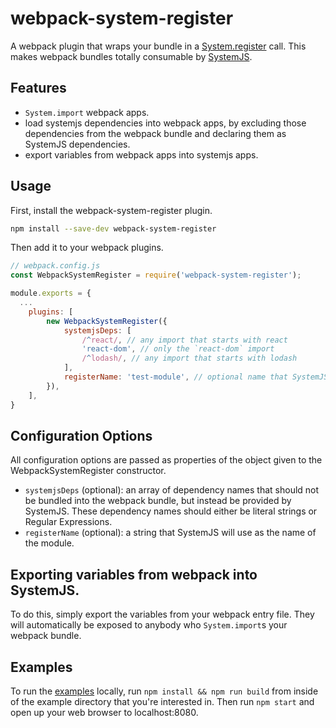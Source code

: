 # webpack-system-register
A webpack plugin that wraps your bundle in a [System.register](https://github.com/ModuleLoader/es6-module-loader/wiki/System.register-Explained) call. This makes webpack bundles totally consumable by [SystemJS](https://github.com/systemjs/systemjs).

## Features
- `System.import` webpack apps.
- load systemjs dependencies into webpack apps, by excluding those dependencies from the webpack bundle and declaring them as SystemJS dependencies.
- export variables from webpack apps into systemjs apps.

## Usage
First, install the webpack-system-register plugin.
```bash
npm install --save-dev webpack-system-register
```

Then add it to your webpack plugins.
```js
// webpack.config.js
const WebpackSystemRegister = require('webpack-system-register');

module.exports = {
  ...
	plugins: [
		new WebpackSystemRegister({
			systemjsDeps: [
				/^react/, // any import that starts with react
				'react-dom', // only the `react-dom` import
				/^lodash/, // any import that starts with lodash
			],
			registerName: 'test-module', // optional name that SystemJS will know this bundle as.
		}),
	],
}
```

## Configuration Options
All configuration options are passed as properties of the object given to the WebpackSystemRegister constructor.

- `systemjsDeps` (optional): an array of dependency names that should not be bundled into the webpack bundle, but instead be provided by SystemJS. These dependency names should either be literal strings or Regular Expressions.
- `registerName` (optional): a string that SystemJS will use as the name of the module.
 
## Exporting variables from webpack into SystemJS.
To do this, simply export the variables from your webpack entry file. They will automatically be exposed to anybody who `System.import`s your webpack bundle.

## Examples
To run the [examples](https://github.com/CanopyTax/webpack-system-register/tree/master/examples) locally, run `npm install && npm run build` from inside of the example directory that you're interested in. Then run `npm start` and open up your web browser to localhost:8080.
